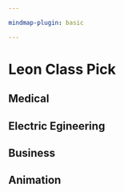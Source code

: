 ```yaml
---

mindmap-plugin: basic

---
```


# Leon Class Pick

## Medical

## Electric Egineering

## Business

## Animation
